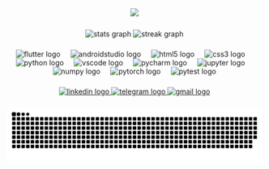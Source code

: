<!--h1 align="center">Hi 👋! My name is A'adel Syyahi </h1>


<h2 align="center">Welcome to my GitHub Profile!
</h2>

<!-- GIF Section (Moved after introduction) -->
<div align="center">
  <img height="300" src="https://media3.giphy.com/media/v1.Y2lkPTc5MGI3NjExZXc1ZzJjcjhqd3ljZGNtOHd1ZmM1bWNmNHYzNXpqbWp2cDNmZGl6ZSZlcD12MV9pbnRlcm5hbF9naWZfYnlfaWQmY3Q9Zw/kKefeMw8rbMVq/giphy.gif" />
</div>


###

<!-- Stats Section -->
<div align="center">
  <img src="https://github-readme-stats.vercel.app/api?username=adelsayyahi&hide_title=false&hide_rank=false&show_icons=true&include_all_commits=true&count_private=true&disable_animations=false&theme=dracula&locale=en&hide_border=false" height="150" alt="stats graph"  />
  <img src="https://streak-stats.demolab.com?user=adelsayyahi&locale=en&mode=daily&theme=dracula&hide_border=false&border_radius=5" height="150" alt="streak graph"  />
</div>

###


<!-- Skills Section (Icons aligned horizontally and sized equally) -->
<div align="center">
  <img src="https://cdn.jsdelivr.net/gh/devicons/devicon/icons/flutter/flutter-original.svg" height="40" alt="flutter logo" />
  <img width="12" />
  <img src="https://cdn.jsdelivr.net/gh/devicons/devicon/icons/androidstudio/androidstudio-original.svg" height="40" alt="androidstudio logo" />
  <img width="12" />
  <img src="https://cdn.jsdelivr.net/gh/devicons/devicon/icons/html5/html5-original.svg" height="40" alt="html5 logo" />
  <img width="12" />
  <img src="https://cdn.jsdelivr.net/gh/devicons/devicon/icons/css3/css3-original.svg" height="40" alt="css3 logo" />
  <img width="12" />
  <img src="https://cdn.jsdelivr.net/gh/devicons/devicon/icons/python/python-original.svg" height="40" alt="python logo" />
  <img width="12" />
  <img src="https://cdn.jsdelivr.net/gh/devicons/devicon/icons/vscode/vscode-original.svg" height="40" alt="vscode logo" />
  <img width="12" />
  <img src="https://cdn.jsdelivr.net/gh/devicons/devicon/icons/pycharm/pycharm-original.svg" height="40" alt="pycharm logo" />
  <img width="12" />
  <img src="https://cdn.jsdelivr.net/gh/devicons/devicon/icons/jupyter/jupyter-original.svg" height="40" alt="jupyter logo" />
  <img width="12" />
  <img src="https://cdn.jsdelivr.net/gh/devicons/devicon/icons/numpy/numpy-original.svg" height="40" alt="numpy logo" />
  <img width="12" />
  <img src="https://cdn.jsdelivr.net/gh/devicons/devicon/icons/pytorch/pytorch-original.svg" height="40" alt="pytorch logo" />
  <img width="12" />
  <img src="https://cdn.jsdelivr.net/gh/devicons/devicon/icons/pytest/pytest-original.svg" height="40" alt="pytest logo" />
</div>

###

<!-- Social Links Section -->
<div align="center">
  <a href="https://www.linkedin.com/in/a-adel-sayyahi-6b9ab5263/" target="_blank">
    <img src="https://img.shields.io/static/v1?message=LinkedIn&logo=linkedin&label=&color=0077B5&logoColor=white&labelColor=&style=for-the-badge" height="35" alt="linkedin logo" />
  </a>
  <a href="https://t.me/adelsayyahi" target="_blank">
    <img src="https://img.shields.io/static/v1?message=Telegram&logo=telegram&label=&color=2CA5E0&logoColor=white&labelColor=&style=for-the-badge" height="35" alt="telegram logo" />
  </a>
  <a href="adelsayyahi1379@gmail.com" target="_blank">
    <img src="https://img.shields.io/static/v1?message=Gmail&logo=gmail&label=&color=D14836&logoColor=white&labelColor=&style=for-the-badge" height="35" alt="gmail logo" />
  </a>
</div>

###

<!-- GitHub Contribution Snake Animation -->
<div align="center">
  <picture>
    <source media="(prefers-color-scheme: dark)" srcset="https://raw.githubusercontent.com/adelsayyahi/AdelSayyahi_Github_Profile/output/github-contribution-grid-snake-dark.svg">
    <source media="(prefers-color-scheme: light)" srcset="https://raw.githubusercontent.com/adelsayyahi/AdelSayyahi_Github_Profile/output/github-contribution-grid-snake.svg">
    <img alt="github contribution grid snake animation" src="https://raw.githubusercontent.com/adelsayyahi/AdelSayyahi_Github_Profile/output/github-contribution-grid-snake.svg">
  </picture>
</div>

###


<p <br>
<!--🤖 AI & Deep Learning Enthusiast <br>
🏥 Researcher in Medical Imaging <br>
🔭 Exploring Transfer Learning & Generative Models <br>
🎓 Master's Student in Artificial Intelligence at Shahid Chamran University of Ahvaz 


